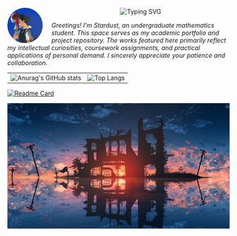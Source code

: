 <p align="center">
  <img src="images/avatar.jpg" width="80" height="80" align="left" style="margin-right: 20px;"/>
  <img
    src="https://readme-typing-svg.herokuapp.com?font=Great+Vibes&size=40&pause=1000&color=00D9F5&center=true&vCenter=true&width=800&height=80&lines=Turn+this+imperfect+story+into+the+way+we+hope+it+to+be."
    alt="Typing SVG"
  />
</p>

*<i>Greetings! I'm Stardust, an undergraduate mathematics student. This space serves as my academic portfolio and project repository. The works featured here primarily reflect my intellectual curiosities, coursework assignments, and practical applications of personal demand. I sincerely appreciate your patience and collaboration.</i>*

<table>
  <tr>
    <td>
      <img src="https://github-readme-stats.vercel.app/api?username=Stardust-math&show_icons=true&theme=transparent" alt="Anurag's GitHub stats" />
    </td>
    <td>
      <img src="https://github-readme-stats.vercel.app/api/top-langs/?username=Stardust-math&layout=donut" alt="Top Langs" />
    </td>
  </tr>
</table>

[![Readme Card](https://github-readme-stats.vercel.app/api/pin/?username=Stardust-math&repo=Stardust-math.github.io)](https://github.com/anuraghazra/github-readme-stats)

![cover](images/cover.jpg)
